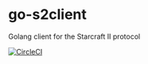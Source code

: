 # go-s2client
Golang client for the Starcraft II protocol

[![CircleCI](https://circleci.com/gh/grantmd/go-s2client.svg?style=svg)](https://circleci.com/gh/grantmd/go-s2client)